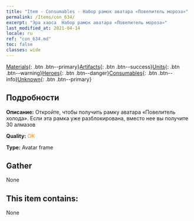 ```yaml
---
title: "Item - Consumables - Набор рамок аватара «Повелитель мороза»"
permalink: /Items/con_634/
excerpt: "Эра хаоса  Набор рамок аватара «Повелитель мороза»"
last_modified_at: 2021-04-14
locale: ru
ref: "con_634.md"
toc: false
classes: wide
---
```

 [Materials](/ru/Items/){: .btn .btn--primary}[Artifacts](/ru/Items/Artifacts/){: .btn .btn--success}[Units](/ru/Items/Units/){: .btn .btn--warning}[Heroes](/ru/Items/Heroes/){: .btn .btn--danger}[Consumables](/ru/Items/Consumables/){: .btn .btn--info}[Unknown](/ru/Items/Unknown/){: .btn .btn--primary}

## Подробности
 **Описание:** Откройте, чтобы получить рамку аватара «Повелитель холода». Если эта рамка уже разблокирована, вместо нее вы получите 30 алмазов

 **Quality:** <span style="color: #FF8C00">OK</span>

 **Type:** Avatar frame

## Gather

  None

## This item contains:

  None

